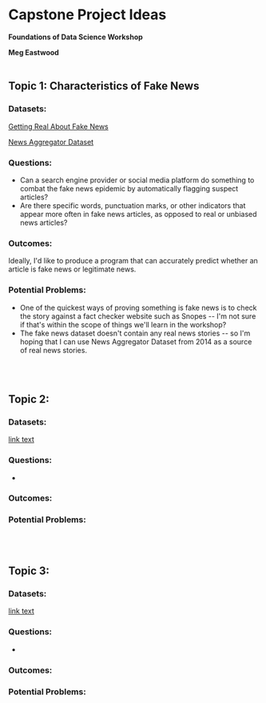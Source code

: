 <h1>Capstone Project Ideas</h1>

<b>Foundations of Data Science Workshop</b>

<b>Meg Eastwood</b>
<br></br>


<h2>Topic 1: Characteristics of Fake News</h2> 

<h3>Datasets:</h3>

<a href="https://www.kaggle.com/mrisdal/fake-news">Getting Real About Fake News</a>

<a href="https://www.kaggle.com/uciml/news-aggregator-dataset">News Aggregator Dataset</a>

<h3>Questions:</h3>
<ul>
<li>Can a search engine provider or social media platform do something to combat the fake news epidemic by automatically flagging suspect articles?</li>
<li>Are there specific words, punctuation marks, or other indicators that appear more often in fake news articles, as opposed to real or unbiased news articles?</li>
</ul>

<h3>Outcomes:</h3>
<p>Ideally, I'd like to produce a program that can accurately predict whether an article is fake news or legitimate news.</p>


<h3>Potential Problems:</h3>

<ul>
<li>One of the quickest ways of proving something is fake news is to check the story against a fact checker website such as Snopes -- I'm not sure if that's within the scope of things we'll learn in the workshop?</li>
<li>The fake news dataset doesn't contain any real news stories -- so I'm hoping that I can use News Aggregator Dataset from 2014 as a source of real news stories.</li>
</ul>
<br></br>

<h2>Topic 2:</h2>

<h3>Datasets:</h3>

<a href="url">link text</a>


<h3>Questions:</h3>

<ul>
<li></li>

</ul>

<h3>Outcomes:</h3>

<h3>Potential Problems:</h3>
<br></br>

<h2>Topic 3:</h2>

<h3>Datasets:</h3>

<a href="url">link text</a>

<h3>Questions:</h3>

<ul>
<li></li>

</ul>

<h3>Outcomes:</h3>

<h3>Potential Problems:</h3>
